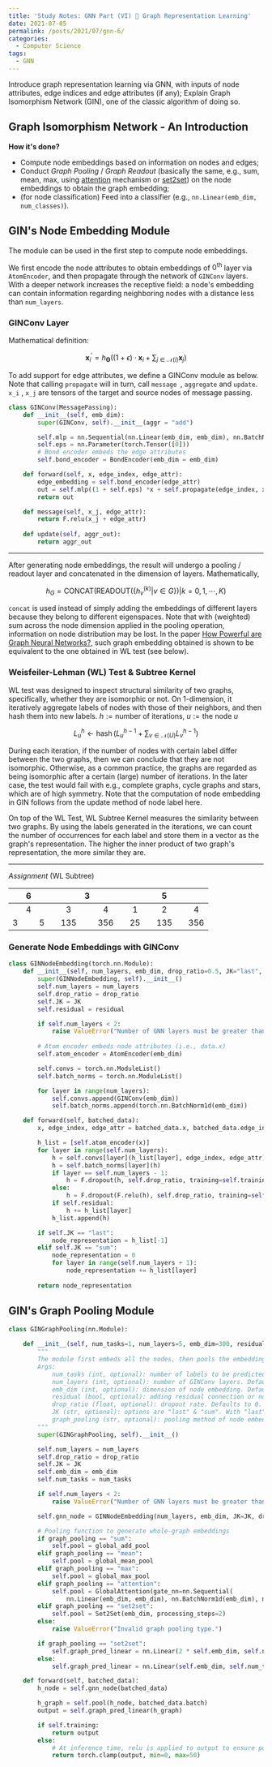 ```yaml
---
title: 'Study Notes: GNN Part (VI) 🌲 Graph Representation Learning'
date: 2021-07-05
permalink: /posts/2021/07/gnn-6/
categories:
  - Computer Science
tags:
  - GNN
---
```


Introduce graph representation learning via GNN, with inputs of node attributes, edge indices and edge attributes (if any); Explain Graph Isomorphism Network (GIN), one of the classic algorithm of doing so.

## Graph Isomorphism Network - An Introduction

**How it's done?**

- Compute node embeddings based on information on nodes and edges;
- Conduct *Graph Pooling* / *Graph Readout* (basically the same, e.g., sum, mean, max, using [attention](https://arxiv.org/abs/1511.05493) mechanism or [set2set](https://arxiv.org/abs/1511.06391)) on the node embeddings to obtain the graph embedding;
- (for node classification) Feed into a classifier (e.g., `nn.Linear(emb_dim, num_classes)`).

## GIN's Node Embedding Module

The module can be used in the first step to compute node embeddings. 

We first encode the node attributes to obtain embeddings of $0^{\mathrm{th}}$ layer via `AtomEncoder`, and then propagate through the network of `GINConv` layers. With a deeper network increases the receptive field: a node's embedding can contain information regarding neighboring nodes with a distance less than `num_layers`. 

### GINConv Layer

Mathematical definition:

$$
\mathbf{x}^{\prime}_i = h_{\mathbf{\Theta}} \left( (1 + \epsilon) \cdot
\mathbf{x}_i + \sum_{j \in \mathcal{N}(i)} \mathbf{x}_j \right)
$$

To add support for edge attributes, we define a GINConv module as below. Note that calling `propagate` will in turn, call `message `, `aggregate` and `update`. `x_i` , `x_j` are tensors of the target and source nodes of message passing. 

```python
class GINConv(MessagePassing):
    def __init__(self, emb_dim):
        super(GINConv, self).__init__(aggr = "add")

        self.mlp = nn.Sequential(nn.Linear(emb_dim, emb_dim), nn.BatchNorm1d(emb_dim), nn.ReLU(), nn.Linear(emb_dim, emb_dim))
        self.eps = nn.Parameter(torch.Tensor([0]))
        # Bond encoder embeds the edge attributes
        self.bond_encoder = BondEncoder(emb_dim = emb_dim)

    def forward(self, x, edge_index, edge_attr):
        edge_embedding = self.bond_encoder(edge_attr) 
        out = self.mlp((1 + self.eps) *x + self.propagate(edge_index, x=x, edge_attr=edge_embedding))
        return out

    def message(self, x_j, edge_attr):
        return F.relu(x_j + edge_attr)
        
    def update(self, aggr_out):
        return aggr_out
```

---

After generating node embeddings, the result will undergo a pooling / readout layer and concatenated in the dimension of layers. Mathematically,

$$
h_{G} = \text{CONCAT}(\text{READOUT}\left(\{h_{v}^{(k)}|v\in G\}\right)|k=0,1,\cdots, K)
$$

`concat` is used instead of simply adding the embeddings of different layers because they belong to different eigenspaces. Note that with (weighted) sum across the node dimension applied in the pooling operation, information on node distribution may be lost. In the paper [How Powerful are Graph Neural Networks?](https://arxiv.org/abs/1810.00826), such graph embedding obtained is shown to be equivalent to the one obtained in WL test (see below).

### Weisfeiler-Lehman (WL) Test & Subtree Kernel

WL test was designed to inspect structural similarity of two graphs, specifically, whether they are isomorphic or not. On 1-dimension, it iteratively aggregate labels of nodes with those of their neighbors, and then hash them into new labels. $h:=\text{number of iterations, } u:=\text{the node } u$

$$
L^{h}_{u} \leftarrow \operatorname{hash}\left(L^{h-1}_{u} + \sum_{v \in \mathcal{N}(U)} L^{h-1}_{v}\right)
$$

During each iteration, if the number of nodes with certain label differ between the two graphs, then we can conclude that they are not isomorphic. Otherwise, as a common practice, the graphs are regarded as being isomorphic after a certain (large) number of iterations. In the later case, the test would fail with e.g., complete graphs, cycle graphs and stars, which are of high symmetry. Note that the computation of node embedding in GIN follows from the update method of node label here.

On top of the WL Test, WL Subtree Kernel measures the similarity between two graphs. By using the labels generated in the iterations, we can count the number of  occurrences for each label and store them in a vector as the graph's representation. The higher the inner product of two graph's representation, the more similar they are.

---

*Assignment* (WL Subtree)

|      |  6   |      |      |      |  3   |      |      |      |      |  5   |      |      |
| :--: | :--: | :--: | ---- | :--: | :--: | :--: | ---- | :--: | ---- | :--: | ---- | :--: |
|      |  4   |      |      |  3   |      |  4   |      |  1   |      |  2   |      |  4   |
|  3   |      |  5   |      | 135  |      | 356  |      |  25  |      | 135  |      | 356  |

### Generate Node Embeddings with GINConv

```python
class GINNodeEmbedding(torch.nn.Module):
    def __init__(self, num_layers, emb_dim, drop_ratio=0.5, JK="last", residual=False):
        super(GINNodeEmbedding, self).__init__()
        self.num_layers = num_layers
        self.drop_ratio = drop_ratio
        self.JK = JK
        self.residual = residual

        if self.num_layers < 2:
            raise ValueError("Number of GNN layers must be greater than 1.")
        
        # Atom encoder embeds node attributes (i.e., data.x)
        self.atom_encoder = AtomEncoder(emb_dim)

        self.convs = torch.nn.ModuleList()
        self.batch_norms = torch.nn.ModuleList()

        for layer in range(num_layers):
            self.convs.append(GINConv(emb_dim))
            self.batch_norms.append(torch.nn.BatchNorm1d(emb_dim))

    def forward(self, batched_data):
        x, edge_index, edge_attr = batched_data.x, batched_data.edge_index, batched_data.edge_attr

        h_list = [self.atom_encoder(x)]  
        for layer in range(self.num_layers):
            h = self.convs[layer](h_list[layer], edge_index, edge_attr)
            h = self.batch_norms[layer](h)
            if layer == self.num_layers - 1:
                h = F.dropout(h, self.drop_ratio, training=self.training)
            else:
                h = F.dropout(F.relu(h), self.drop_ratio, training=self.training)
            if self.residual:
                h += h_list[layer]
            h_list.append(h)

        if self.JK == "last":
            node_representation = h_list[-1]
        elif self.JK == "sum":
            node_representation = 0
            for layer in range(self.num_layers + 1):
                node_representation += h_list[layer]
                
        return node_representation
```

## GIN's Graph Pooling Module

```python
class GINGraphPooling(nn.Module):

    def __init__(self, num_tasks=1, num_layers=5, emb_dim=300, residual=False, drop_ratio=0, JK="last", graph_pooling="sum"):
        """
        The module first embeds all the nodes, then pools the embeddings to obtain the graph embedding, and finally transforms the result linearly to the specified dimension.
        Args:
            num_tasks (int, optional): number of labels to be predicted. Defaults to 1 (dimension of graph representation).
            num_layers (int, optional): number of GINConv layers. Defaults to 5.
            emb_dim (int, optional): dimension of node embedding. Defaults to 300.
            residual (bool, optional): adding residual connection or not. Defaults to False.
            drop_ratio (float, optional): dropout rate. Defaults to 0.
            JK (str, optional): options are "last" & "sum". With "last", only node embeddings from the final layer would be considered; With "sum", the result would be the addition of node embeddings of all layers; Defaults to "last".
            graph_pooling (str, optional): pooling method of node embedding. Options are "sum", "mean", "max", "attention" and "set2set". Defaults to "sum".
        """
        super(GINGraphPooling, self).__init__()

        self.num_layers = num_layers
        self.drop_ratio = drop_ratio
        self.JK = JK
        self.emb_dim = emb_dim
        self.num_tasks = num_tasks

        if self.num_layers < 2:
            raise ValueError("Number of GNN layers must be greater than 1.")

        self.gnn_node = GINNodeEmbedding(num_layers, emb_dim, JK=JK, drop_ratio=drop_ratio, residual=residual)

        # Pooling function to generate whole-graph embeddings
        if graph_pooling == "sum":
            self.pool = global_add_pool
        elif graph_pooling == "mean":
            self.pool = global_mean_pool
        elif graph_pooling == "max":
            self.pool = global_max_pool
        elif graph_pooling == "attention":
            self.pool = GlobalAttention(gate_nn=nn.Sequential(
                nn.Linear(emb_dim, emb_dim), nn.BatchNorm1d(emb_dim), nn.ReLU(), nn.Linear(emb_dim, 1)))
        elif graph_pooling == "set2set":
            self.pool = Set2Set(emb_dim, processing_steps=2)
        else:
            raise ValueError("Invalid graph pooling type.")

        if graph_pooling == "set2set":
            self.graph_pred_linear = nn.Linear(2 * self.emb_dim, self.num_tasks)
        else:
            self.graph_pred_linear = nn.Linear(self.emb_dim, self.num_tasks)

    def forward(self, batched_data):
        h_node = self.gnn_node(batched_data)

        h_graph = self.pool(h_node, batched_data.batch)
        output = self.graph_pred_linear(h_graph)

        if self.training:
            return output
        else:
            # At inference time, relu is applied to output to ensure positivity
            return torch.clamp(output, min=0, max=50)
```

